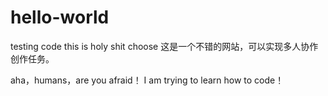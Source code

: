 # hello-world
testing code
this is holy shit choose
这是一个不错的网站，可以实现多人协作创作任务。

aha，humans，are you afraid！
I am trying to learn how to code！

